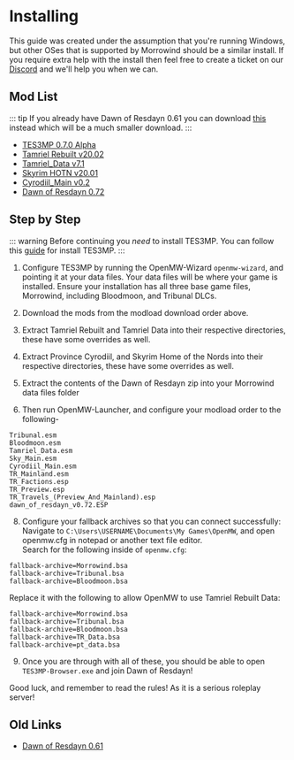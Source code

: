 # Installing
This guide was created under the assumption that you're running Windows, but other OSes that is supported by Morrowind should be a similar install. If you require extra help with the install then feel free to create a ticket on our [Discord](https://discord.gg/XG8r27R) and we'll help you when we can.

## Mod List
::: tip
If you already have Dawn of Resdayn 0.61 you can download [this](https://drive.google.com/file/d/1vqRHr6yFNx3RgtPos335BvYXr--Gy99l/view?usp=sharing) instead which will be a much smaller download.
:::

* [TES3MP 0.7.0 Alpha](https://github.com/TES3MP/openmw-tes3mp/releases/tag/0.7.0-alpha)  
* [Tamriel Rebuilt v20.02](https://www.nexusmods.com/morrowind/mods/42145?tab=files)
* [Tamriel_Data v7.1](https://www.nexusmods.com/morrowind/mods/44537?tab=files)
* [Skyrim HOTN v20.01](https://www.nexusmods.com/morrowind/mods/44921?tab=files)
* [Cyrodiil_Main v0.2](https://www.nexusmods.com/morrowind/mods/44922?tab=files)
* [Dawn of Resdayn 0.72](https://drive.google.com/file/d/14mfgygjlY8WhGI3rtYZyOeo8_FaYSRJF/view?usp=sharing)

## Step by Step
::: warning
Before continuing you *need* to install TES3MP. You can follow this [guide](https://github.com/TES3MP/openmw-tes3mp/wiki/Quickstart-guide) for install TES3MP.
:::

1. Configure TES3MP by running the OpenMW-Wizard ``openmw-wizard``, and pointing it at your data files. Your data files will be where your game is installed. Ensure your installation has all three base game files, Morrowind, including  Bloodmoon, and Tribunal DLCs.

3. Download the mods from the modload download order above.

4. Extract Tamriel Rebuilt and Tamriel Data into their respective directories, these have some overrides as well.

5. Extract Province Cyrodiil, and Skyrim Home of the Nords into their respective directories, these have some overrides as well.

6. Extract the contents of the Dawn of Resdayn zip into your Morrowind data files folder

7. Then run OpenMW-Launcher, and configure your modload order to the following-
```
Tribunal.esm
Bloodmoon.esm
Tamriel_Data.esm
Sky_Main.esm
Cyrodiil_Main.esm
TR_Mainland.esm
TR_Factions.esp
TR_Preview.esp
TR_Travels_(Preview_And_Mainland).esp
dawn_of_resdayn_v0.72.ESP
```
8. Configure your fallback archives so that you can connect successfully:\
Navigate to ``C:\Users\USERNAME\Documents\My Games\OpenMW``, and open openmw.cfg in notepad or another text file editor.\
Search for the following inside of ``openmw.cfg``:
```
fallback-archive=Morrowind.bsa
fallback-archive=Tribunal.bsa
fallback-archive=Bloodmoon.bsa
```
Replace it with the following to allow OpenMW to use Tamriel Rebuilt Data:
```
fallback-archive=Morrowind.bsa
fallback-archive=Tribunal.bsa
fallback-archive=Bloodmoon.bsa
fallback-archive=TR_Data.bsa
fallback-archive=pt_data.bsa
```
9. Once you are through with all of these, you should be able to open ``TES3MP-Browser.exe`` and join Dawn of Resdayn!

Good luck, and remember to read the rules! As it is a serious roleplay server!

## Old Links
* [Dawn of Resdayn 0.61](https://drive.google.com/file/d/1Kz3M9udayXR4H9Ba2azbGPhmax5ZFRgT/view?usp=sharing)
